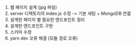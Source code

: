 1. 웹 페이지 설계 (jpg 파일)
2. server 디렉토리의 index.js 수정 -> 기본 세팅 + MongoDB 연결
3. 설계한 페이지 별 필요한 엔드포인트 정리
4. 설계한 엔드포인트 구현
5. 스키마 수정
6. yarn dev 오류 해결 (모듈 경로 오류)

